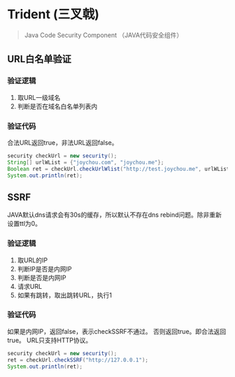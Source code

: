 # Trident (三叉戟)

> Java Code Security Component （JAVA代码安全组件）

## URL白名单验证

### 验证逻辑

1. 取URL一级域名
2. 判断是否在域名白名单列表内

### 验证代码

合法URL返回true，非法URL返回false。

```java
security checkUrl = new security();
String[] urlWList = {"joychou.com", "joychou.me"};
Boolean ret = checkUrl.checkUrlWlist("http://test.joychou.me", urlWList);
System.out.println(ret);

```

## SSRF

JAVA默认dns请求会有30s的缓存，所以默认不存在dns rebind问题。除非重新设置ttl为0。

### 验证逻辑

1. 取URL的IP
2. 判断IP是否是内网IP
3. 判断是否是内网IP
4. 请求URL
5. 如果有跳转，取出跳转URL，执行1

### 验证代码

如果是内网IP，返回false，表示checkSSRF不通过。
否则返回true。即合法返回true。
URL只支持HTTP协议。

```java
security checkUrl = new security();
ret = checkUrl.checkSSRF("http://127.0.0.1");
System.out.println(ret);
```
